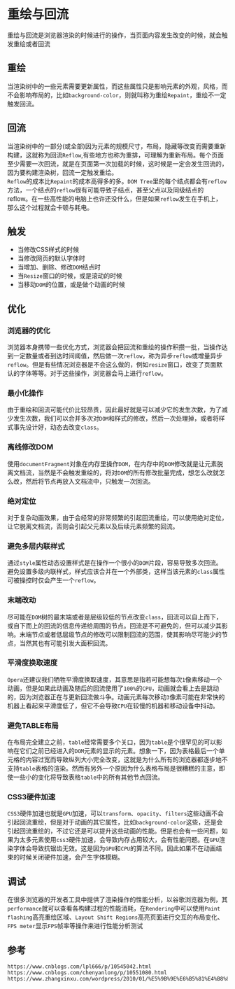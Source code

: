 # 重绘与回流

重绘与回流是浏览器渲染的时候进行的操作，当页面内容发生改变的时候，就会触发重绘或者回流

## 重绘
当渲染树中的一些元素需要更新属性，而这些属性只是影响元素的外观，风格，而不会影响布局的，比如`background-color`，则就叫称为重绘`Repaint`，重绘不一定触发回流。

## 回流
当渲染树中的一部分(或全部)因为元素的规模尺寸，布局，隐藏等改变而需要重新构建，这就称为回流`Reflow`,有些地方也称为重排，可理解为重新布局。每个页面至少需要一次回流，就是在页面第一次加载的时候，这时候是一定会发生回流的，因为要构建渲染树，回流一定触发重绘。  
`Reflow`的成本比`Repaint`的成本高得多的多。`DOM Tree`里的每个结点都会有`reflow`方法，一个结点的`reflow`很有可能导致子结点，甚至父点以及同级结点的reflow。在一些高性能的电脑上也许还没什么，但是如果`reflow`发生在手机上，那么这个过程就会卡顿与耗电。 

## 触发
* 当修改CSS样式的时候
* 当修改网页的默认字体时
* 当增加、删除、修改`DOM`结点时
* 当`Resize`窗口的时候，或是滚动的时候
* 当移动`DOM`的位置，或是做个动画的时候

## 优化

### 浏览器的优化
浏览器本身携带一些优化方式，浏览器会把回流和重绘的操作积攒一批，当操作达到一定数量或者到达时间阈值，然后做一次`reflow`，称为异步`reflow`或增量异步`reflow`。但是有些情况浏览器是不会这么做的，例如`resize`窗口，改变了页面默认的字体等等。对于这些操作，浏览器会马上进行`reflow`。

### 最小化操作
由于重绘和回流可能代价比较昂贵，因此最好就是可以减少它的发生次数，为了减少发生次数，我们可以合并多次对`DOM`和样式的修改，然后一次处理掉，或者将样式事先设计好，动态去改变`class`。

### 离线修改DOM
使用`documentFragment`对象在内存里操作`DOM`，在内存中的`DOM`修改就是让元素脱离文档流，当然是不会触发重绘的，将对`DOM`的所有修改批量完成，想怎么改就怎么改，然后将节点再放入文档流中，只触发一次回流。

### 绝对定位
对于复杂动画效果，由于会经常的非常频繁的引起回流重绘，可以使用绝对定位，让它脱离文档流，否则会引起父元素以及后续元素频繁的回流。

### 避免多层内联样式
通过`style`属性动态设置样式是在操作一个很小的`DOM`片段，容易导致多次回流。避免设置多级内联样式，样式应该合并在一个外部类，这样当该元素的`class`属性可被操控时仅会产生一个`reflow`。

### 末端改动
尽可能在`DOM`树的最末端或者是层级较低的节点改变`class`，回流可以自上而下，或自下而上的回流的信息传递给周围的节点。回流是不可避免的，但可以减少其影响。末端节点或者低层级节点的修改可以限制回流的范围，使其影响尽可能少的节点，当然其也有可能引发大面积回流。

### 平滑度换取速度
`Opera`还建议我们牺牲平滑度换取速度，其意思是指若可能想每次`1`像素移动一个动画，但是如果此动画及随后的回流使用了`100%`的`CPU`，动画就会看上去是跳动的，因为浏览器正在与更新回流做斗争。动画元素每次移动`3`像素可能在非常快的机器上看起来平滑度低了，但它不会导致`CPU`在较慢的机器和移动设备中抖动。

### 避免TABLE布局
在布局完全建立之前，`table`经常需要多个关口，因为`table`是个很罕见的可以影响在它们之前已经进入的`DOM`元素的显示的元素。想象一下，因为表格最后一个单元格的内容过宽而导致纵列大小完全改变，这就是为什么所有的浏览器都逐步地不支持`table`表格的渲染。然而有另外一个原因为什么表格布局是很糟糕的主意，即使一些小的变化将导致表格`table`中的所有其他节点回流。

### CSS3硬件加速
`CSS3`硬件加速也就是`GPU`加速，可以`transform`、`opacity`、`filters`这些动画不会引起回流重绘，但是对于动画的其它属性，比如`background-color`这些，还是会引起回流重绘的，不过它还是可以提升这些动画的性能。但是也会有一些问题，如果为太多元素使用`css3`硬件加速，会导致内存占用较大，会有性能问题。在`GPU`渲染字体会导致抗锯齿无效。这是因为`GPU`和`CPU`的算法不同。因此如果不在动画结束的时候关闭硬件加速，会产生字体模糊。

## 调试
在很多浏览器的开发者工具中提供了渲染操作的性能分析，以谷歌浏览器为例，其`performance`就可以查看各构建过程的性能消耗，在`Rendering`中可以使用`Paint flashing`高亮重绘区域、`Layout Shift Regions`高亮页面进行交互的布局变化、`FPS meter`显示`FPS`帧率等操作来进行性能分析测试





## 参考

```
https://www.cnblogs.com/lpl666/p/10545042.html
https://www.cnblogs.com/chenyanlong/p/10551080.html
https://www.zhangxinxu.com/wordpress/2010/01/%E5%9B%9E%E6%B5%81%E4%B8%8E%E9%87%8D%E7%BB%98%EF%BC%9Acss%E6%80%A7%E8%83%BD%E8%AE%A9javascript%E5%8F%98%E6%85%A2%EF%BC%9F/
```
